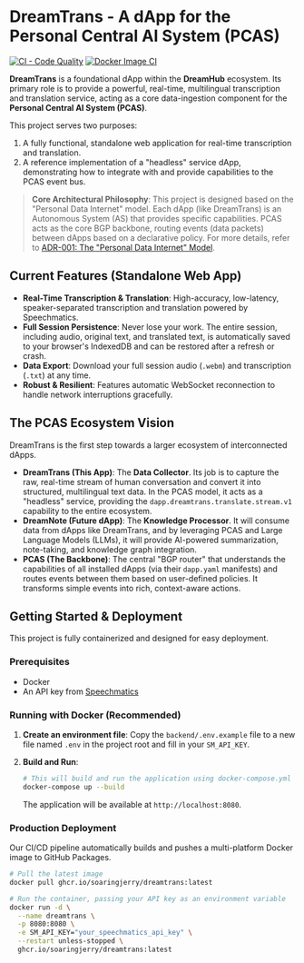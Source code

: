 # DreamTrans - A dApp for the Personal Central AI System (PCAS)

[![CI - Code Quality](https://github.com/soaringjerry/DreamTrans/actions/workflows/ci.yml/badge.svg)](https://github.com/soaringjerry/DreamTrans/actions/workflows/ci.yml)
[![Docker Image CI](https://github.com/soaringjerry/DreamTrans/actions/workflows/docker-publish.yml/badge.svg)](https://github.com/soaringjerry/DreamTrans/actions/workflows/docker-publish.yml)

**DreamTrans** is a foundational dApp within the **DreamHub** ecosystem. Its primary role is to provide a powerful, real-time, multilingual transcription and translation service, acting as a core data-ingestion component for the **Personal Central AI System (PCAS)**.

This project serves two purposes:
1.  A fully functional, standalone web application for real-time transcription and translation.
2.  A reference implementation of a "headless" service dApp, demonstrating how to integrate with and provide capabilities to the PCAS event bus.

> **Core Architectural Philosophy**: This project is designed based on the "Personal Data Internet" model. Each dApp (like DreamTrans) is an Autonomous System (AS) that provides specific capabilities. PCAS acts as the core BGP backbone, routing events (data packets) between dApps based on a declarative policy. For more details, refer to [ADR-001: The "Personal Data Internet" Model](./docs/adr-001-personal-data-internet-model.md).

## Current Features (Standalone Web App)

- **Real-Time Transcription & Translation**: High-accuracy, low-latency, speaker-separated transcription and translation powered by Speechmatics.
- **Full Session Persistence**: Never lose your work. The entire session, including audio, original text, and translated text, is automatically saved to your browser's IndexedDB and can be restored after a refresh or crash.
- **Data Export**: Download your full session audio (`.webm`) and transcription (`.txt`) at any time.
- **Robust & Resilient**: Features automatic WebSocket reconnection to handle network interruptions gracefully.

## The PCAS Ecosystem Vision

DreamTrans is the first step towards a larger ecosystem of interconnected dApps.

- **DreamTrans (This App)**: The **Data Collector**. Its job is to capture the raw, real-time stream of human conversation and convert it into structured, multilingual text data. In the PCAS model, it acts as a "headless" service, providing the `dapp.dreamtrans.translate.stream.v1` capability to the entire ecosystem.
- **DreamNote (Future dApp)**: The **Knowledge Processor**. It will consume data from dApps like DreamTrans, and by leveraging PCAS and Large Language Models (LLMs), it will provide AI-powered summarization, note-taking, and knowledge graph integration.
- **PCAS (The Backbone)**: The central "BGP router" that understands the capabilities of all installed dApps (via their `dapp.yaml` manifests) and routes events between them based on user-defined policies. It transforms simple events into rich, context-aware actions.

## Getting Started & Deployment

This project is fully containerized and designed for easy deployment.

### Prerequisites
- Docker
- An API key from [Speechmatics](https://www.speechmatics.com/)

### Running with Docker (Recommended)

1.  **Create an environment file**:
    Copy the `backend/.env.example` file to a new file named `.env` in the project root and fill in your `SM_API_KEY`.

2.  **Build and Run**:
    ```bash
    # This will build and run the application using docker-compose.yml (if available)
    docker-compose up --build
    ```
    The application will be available at `http://localhost:8080`.

### Production Deployment

Our CI/CD pipeline automatically builds and pushes a multi-platform Docker image to GitHub Packages.

```bash
# Pull the latest image
docker pull ghcr.io/soaringjerry/dreamtrans:latest

# Run the container, passing your API key as an environment variable
docker run -d \
  --name dreamtrans \
  -p 8080:8080 \
  -e SM_API_KEY="your_speechmatics_api_key" \
  --restart unless-stopped \
  ghcr.io/soaringjerry/dreamtrans:latest
